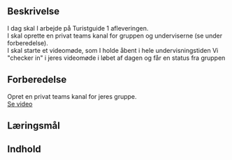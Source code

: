 ## Beskrivelse
I dag skal I arbejde på Turistguide 1 afleveringen.  
I skal oprette en privat teams kanal for gruppen og underviserne (se under forberedelse).   
I skal starte et videomøde, som I holde åbent i hele undervisningstiden
Vi "checker in" i jeres videomøde i løbet af dagen og får en status fra gruppen   

## Forberedelse
Opret en privat teams kanal for jeres gruppe.  
[Se video](https://www.youtube.com/watch?v=Qb9zEX1y1FI)


## Læringsmål

## Indhold
